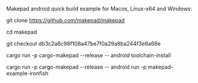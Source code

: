 Makepad android quick build example for Macos, Linux-x64 and Windows:

git clone https://github.com/makepad/makepad

cd makepad

git checkout db3c2a6c98f108a47be7f0a29a8ba244f3e6a68e

cargo run -p cargo-makepad --release -- android toolchain-install

cargo run -p cargo-makepad --release -- android run -p makepad-example-ironfish